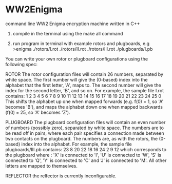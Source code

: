 # WW2Enigma
command line WW2 Enigma encryption machine written in C++

1) compile in the terminal using the make all command

2) run program in terminal with example rotors and plugboards, 
   e.g >enigma ./rotors/I.rot ./rotors/II.rot ./rotors/III.rot ./plugboards/I.pb
   
You can write your own rotor or plugboard configurations using the following spec:

ROTOR
The rotor configuration files will contain 26 numbers, separated by white space. The first number will
give the (0-based) index into the alphabet that the first letter, 'A', maps to. The second number will
give the index for the second letter, 'B', and so on. For example, the sample file I.rot contains:
1 2 3 4 5 6 7 8 9 10 11 12 13 14 15 16 17 18 19 20 21 22 23 24 25 0
This shifts the alphabet up one when mapped forwards (e.g. f(0) = 1, so 'A' becomes 'B'), and
maps the alphabet down one when mapped backwards (f(0) = 25, so 'A' becomes 'Z').

PLUGBOARD
The plugboard configuration files will contain an even number of numbers (possibly zero), separated
by white space. The numbers are to be read off in pairs, where each pair specifies a connection made
between two contacts on the plugboard. The numbers are, as with the rotors, the (0-based) index into
the alphabet.
For example, the sample file plugboards/III.pb contains:
23 8 20 22 18 16 24 2 9 12
which corresponds to the plugboard where : 'X' is connected to 'I', 'U' is connected to 'W', 'S' is
connected to 'Q', 'Y' is connected to 'C' and 'J' is connected to 'M'. All other letters are mapped to
themselves.

REFLECTOR
the relfector is currently inconfigurable.
